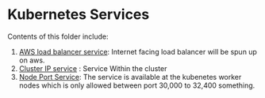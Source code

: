 # Kubernetes Services

Contents of this folder include:
1) [AWS load balancer service](aws-loadbalancer-service-descriptor.yml): Internet facing load balancer will be spun up on aws.
2) [Cluster IP service](service-cluster-ip.yml) : Service Within the cluster
2) [Node Port Service](service-node-port.yml): The service is available at the kubenetes worker nodes which is only allowed between port 30,000 to
32,400 something.